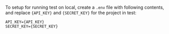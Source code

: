 To setup for running test on local, create a `.env` file with following
contents, and replace `{API_KEY}` and `{SECRET_KEY}` for the project in test:

```
API_KEY={API_KEY}
SECRET_KEY={SECRET_KEY}
```
